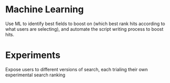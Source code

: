 # Machine Learning #
Use ML to identify best fields to boost on (which best rank hits according to what users are selecting), and automate the script writing process to boost hits.

# Experiments #
Expose users to different versions of search, each trialing their own experimental search ranking
